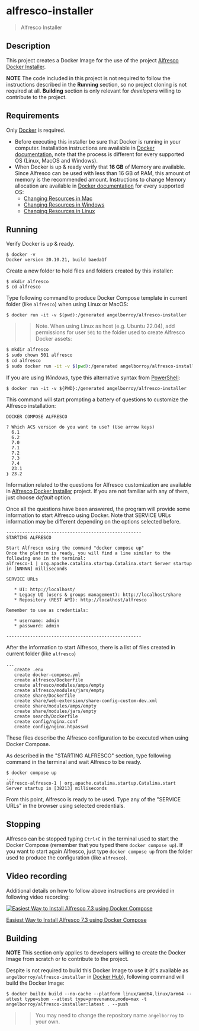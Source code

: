 # alfresco-installer
> Alfresco Installer

## Description

This project creates a Docker Image for the use of the project [Alfresco Docker Installer](https://github.com/alfresco/alfresco-docker-installer).

**NOTE** The code included in this project is not required to follow the instructions described in the **Running** section, so no project cloning is not required at all. **Building** section is only relevant for *developers* willing to contribute to the project.

## Requirements

Only [Docker](https://docs.docker.com/get-docker/) is required.

* Before executing this installer be sure that Docker is running in your computer. Installation instructions are available in [Docker documentation](https://docs.docker.com/engine/install/), note that the process is different for every supported OS (Linux, MacOS and Windows).
* When Docker is up & ready verify that **16 GB** of Memory are available. Since Alfresco can be used with less than 16 GB of RAM, this amount of memory is the recommended amount. Instructions to change Memory allocation are available in [Docker documentation](https://docs.docker.com) for every supported OS:
  * [Changing Resources in Mac](https://docs.docker.com/desktop/settings/mac/#resources)
  * [Changing Resources in Windows](https://docs.docker.com/desktop/settings/windows/#resources)
  * [Changing Resources in Linux](https://docs.docker.com/desktop/settings/linux/)

## Running

Verify Docker is up & ready.

```
$ docker -v
Docker version 20.10.21, build baeda1f
```

Create a new folder to hold files and folders created by this installer:

```
$ mkdir alfresco
$ cd alfresco
```

Type following command to produce Docker Compose template in current folder (like `alfresco`) when using Linux or MacOS:

```
$ docker run -it -v $(pwd):/generated angelborroy/alfresco-installer
```

>> Note. When using Linux as host (e.g. Ubuntu 22.04), add permissions for user `501` to the folder used to create Alfresco Docker assets:
```bash
$ mkdir alfresco
$ sudo chown 501 alfresco
$ cd alfresco
$ sudo docker run -it -v $(pwd):/generated angelborroy/alfresco-installer
```

If you are using *Windows*, type this alternative syntax from [PowerShell](https://learn.microsoft.com/en-us/powershell/):

```
$ docker run -it -v ${PWD}:/generated angelborroy/alfresco-installer
```

This command will start prompting a battery of questions to customize the Alfresco installation:

```
DOCKER COMPOSE ALFRESCO

? Which ACS version do you want to use? (Use arrow keys)
  6.1
  6.2
  7.0
  7.1
  7.2
  7.3
  7.4
  23.1
❯ 23.2
```

Information related to the questions for Alfresco customization are available in [Alfresco Docker Installer](https://github.com/Alfresco/alfresco-docker-installer#running) project. If you are not familiar with any of them, just choose *default* option.

Once all the questions have been answered, the program will provide some information to start Alfresco using Docker. Note that SERVICE URLs information may be different depending on the options selected before.

```
---------------------------------------------------
STARTING ALFRESCO

Start Alfresco using the command "docker compose up"
Once the plaform is ready, you will find a line similar to the following one in the terminal:
alfresco-1 | org.apache.catalina.startup.Catalina.start Server startup in [NNNNN] milliseconds

SERVICE URLs

   * UI: http://localhost/
   * Legacy UI (users & groups management): http://localhost/share
   * Repository (REST API): http://localhost/alfresco

Remember to use as credentials:

   * username: admin
   * password: admin

---------------------------------------------------
```

After the information to start Alfresco, there is a list of files created in current folder (like `alfresco`)

```
...
   create .env
   create docker-compose.yml
   create alfresco/Dockerfile
   create alfresco/modules/amps/empty
   create alfresco/modules/jars/empty
   create share/Dockerfile
   create share/web-extension/share-config-custom-dev.xml
   create share/modules/amps/empty
   create share/modules/jars/empty
   create search/Dockerfile
   create config/nginx.conf
   create config/nginx.htpasswd
```

These files describe the Alfresco configuration to be executed when using Docker Compose.

As described in the "STARTING ALFRESCO" section, type following command in the terminal and wait Alfresco to be ready.

```
$ docker compose up
...
alfresco-alfresco-1 | org.apache.catalina.startup.Catalina.start Server startup in [38213] milliseconds
```

From this point, Alfresco is ready to be used. Type any of the "SERVICE URLs" in the browser using selected credentials.

## Stopping

Alfresco can be stopped typing `Ctrl+C` in the terminal used to start the Docker Compose (remember that you typed there `docker compose up`). If you want to start again Alfresco, just type `docker compose up` from the folder used to produce the configuration (like `alfresco`).

## Video recording

Additional details on how to follow above instructions are provided in following video recording:

[![Easiest Way to Install Alfresco 7.3 using Docker Compose](https://i.ytimg.com/vi/Lg49CoY8yl4/hqdefault.jpg?sqp=-oaymwEcCNACELwBSFXyq4qpAw4IARUAAIhCGAFwAcABBg==&rs=AOn4CLBn3qd1x4ChgfMQhRlQ4RwOrdCCCQ)](https://www.youtube.com/watch?v=Lg49CoY8yl4)

[Easiest Way to Install Alfresco 7.3 using Docker Compose](https://www.youtube.com/watch?v=Lg49CoY8yl4)

## Building

**NOTE** This section only applies to developers willing to create the Docker Image from scratch or to contribute to the project.

Despite is not required to build this Docker Image to use it (it's available as `angelborroy/alfresco-installer` in [Docker Hub](https://hub.docker.com/repository/docker/angelborroy/alfresco-installer/general)), following command will build the Docker Image:

```
$ docker buildx build --no-cache --platform linux/amd64,linux/arm64 --attest type=sbom --attest type=provenance,mode=max -t angelborroy/alfresco-installer:latest . --push
```

>> You may need to change the repository name `angelborroy` to your own.

